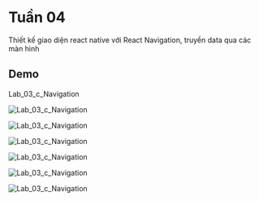 
# Tuần 04

Thiết kế giao diện react native với React Navigation, truyền data qua các màn hình

## Demo

Lab_03_c_Navigation

![Lab_03_c_Navigation](https://github.com/hoanghuytoi/HoangHuyToi_21004305_THNhom3_ReactNative/blob/main/Tuan04/Minh%20Ch%E1%BB%A9ng/Lab02_2_b.PNG?raw=true)

![Lab_03_c_Navigation](https://github.com/hoanghuytoi/HoangHuyToi_21004305_THNhom3_ReactNative/blob/main/Tuan04/Minh%20Ch%E1%BB%A9ng/Lab03_Full.PNG?raw=true)

![Lab_03_c_Navigation](https://github.com/hoanghuytoi/HoangHuyToi_21004305_THNhom3_ReactNative/blob/main/Tuan04/Minh%20Ch%E1%BB%A9ng/Lab03_c.PNG?raw=true)

![Lab_03_c_Navigation](https://github.com/hoanghuytoi/HoangHuyToi_21004305_THNhom3_ReactNative/blob/main/Tuan04/Minh%20Ch%E1%BB%A9ng/Lab03_c_2.PNG?raw=true)

![Lab_03_c_Navigation](https://github.com/hoanghuytoi/HoangHuyToi_21004305_THNhom3_ReactNative/blob/main/Tuan04/Minh%20Ch%E1%BB%A9ng/Lab03_c_3.PNG?raw=true)

![Lab_03_c_Navigation](https://github.com/hoanghuytoi/HoangHuyToi_21004305_THNhom3_ReactNative/blob/main/Tuan04/Minh%20Ch%E1%BB%A9ng/Lab03_d.PNG?raw=true)